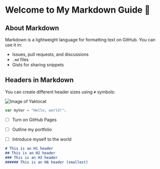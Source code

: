 # Welcome to My Markdown Guide 👋  

## About Markdown  
Markdown is a lightweight language for formatting text on GitHub. You can use it in:  
- Issues, pull requests, and discussions  
- `.md` files  
- Gists for sharing snippets  

## Headers in Markdown  
You can create different header sizes using `#` symbols:  


![Image of Yaktocat](https://octodex.github.com/images/yaktocat.png)


``` javascript
var myVar = "Hello, world!";
```


- [ ] Turn on GitHub Pages
- [ ] Outline my portfolio
- [ ] Introduce myself to the world


```md
# This is an H1 header  
## This is an H2 header  
### This is an H3 header  
###### This is an H6 header (smallest)
